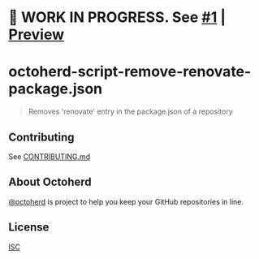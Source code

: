 # 🚧 WORK IN PROGRESS. See [#1](https://github.com/oscard0m/octoherd-script-remove-renovate-package.json/pull/1) | [Preview](https://github.com/oscard0m/octoherd-script-remove-renovate-package.json/tree/initial-version)

# octoherd-script-remove-renovate-package.json

> Removes 'renovate' entry in the package.json of a repository

## Contributing

See [CONTRIBUTING.md](CONTRIBUTING.md)

## About Octoherd

[@octoherd](https://github.com/octoherd/) is project to help you keep your GitHub repositories in line.

## License

[ISC](LICENSE.md)
